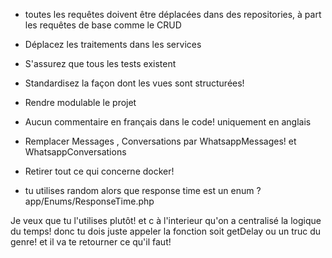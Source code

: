 - toutes les requêtes doivent être déplacées dans des repositories, à part les requêtes de base comme le CRUD
- Déplacez les traitements dans les services
- S'assurez que tous les tests existent
- Standardisez la façon dont les vues sont structurées! 
- Rendre modulable le projet
- Aucun commentaire en français dans le code! uniquement en anglais
- Remplacer Messages , Conversations par WhatsappMessages! et WhatsappConversations
- Retirer tout ce qui concerne docker! 



- tu utilises random alors que response time est un enum ? app/Enums/ResponseTime.php

Je veux que tu l'utilises plutôt! et c à l'interieur qu'on a centralisé la logique du temps! donc tu dois juste appeler la fonction soit getDelay ou un truc du genre! et il va te retourner ce qu'il faut! 